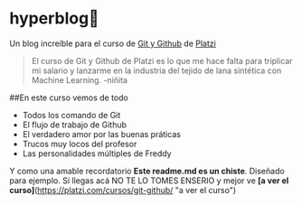 # hyperblog💚
Un blog increíble para el curso de [Git y Github](https://github.com/Misaelfc "Git y Github") de [Platzi](https://platzi.com/ "Platzi")
> El curso de Git y Github de Platzi es lo que me hace falta para triplicar mi salario y lanzarme en la industria del tejido de lana sintética con Machine Learning.
> -niñita

##En este curso vemos de todo
- Todos los comando de Git
- El flujo de trabajo de Github
- El verdadero amor por las buenas práticas
- Trucos muy locos del profesor
- Las personalidades múltiples de Freddy

Y como una amable recordatorio **Este readme.md es un chiste**. Diseñado para ejemplo. Si llegas acá NO TE LO TOMES ENSERIO y mejor ve **[a ver el curso]**(https://platzi.com/cursos/git-github/ "a ver el curso")
